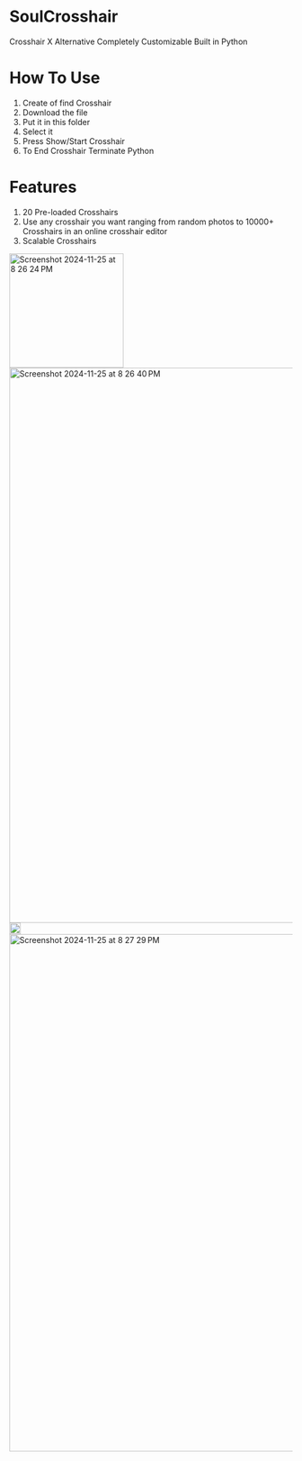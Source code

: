 # SoulCrosshair
Crosshair X Alternative Completely Customizable Built in Python

# How To Use
1. Create of find Crosshair
2. Download the file
3. Put it in this folder
4. Select it
5. Press Show/Start Crosshair
6. To End Crosshair Terminate Python

# Features
1. 20 Pre-loaded Crosshairs
2. Use any crosshair you want ranging from random photos to 10000+ Crosshairs in an online crosshair editor
3. Scalable Crosshairs

<img width="203" alt="Screenshot 2024-11-25 at 8 26 24 PM" src="https://github.com/user-attachments/assets/86073436-b04f-41f8-9f01-73e3d145e5a9">
<img width="986" alt="Screenshot 2024-11-25 at 8 26 40 PM" src="https://github.com/user-attachments/assets/ca57c2b6-1880-44e8-8153-e54bea5e71d8">
<img width="20" alt="Screenshot 2024-11-25 at 8 27 18 PM" src="https://github.com/user-attachments/assets/f952b3d3-daab-452c-a53b-be4696869b9f">
<img width="919" alt="Screenshot 2024-11-25 at 8 27 29 PM" src="https://github.com/user-attachments/assets/0778248c-0d5f-4f94-8446-d42596964272">



